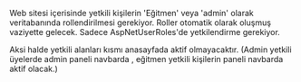 Web sitesi içerisinde yetkili kişilerin
'Eğitmen' veya 'admin' olarak veritabanında rollendirilmesi gerekiyor.
Roller otomatik olarak oluşmuş vaziyette gelecek.
Sadece AspNetUserRoles'de yetkilendirme gerekiyor.

Aksi halde yetkili alanları kısmı anasayfada aktif olmayacaktır.
(Admin yetkili üyelerde admin paneli navbarda , eğitmen yetkili kişilerin paneli navbarda aktif olacak.)
